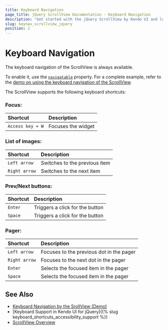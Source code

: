 ```yaml
---
title: Keyboard Navigation
page_title: jQuery ScrollView Documentation - Keyboard Navigation
description: "Get started with the jQuery ScrollView by Kendo UI and learn about the accessibility support it provides through its keyboard navigation functionality."
slug: keynav_scrollview_jquery
position: 2
---
```


# Keyboard Navigation

The keyboard navigation of the ScrollView is always available.

To enable it, use the [`navigatable`](/api/javascript/ui/scrollview/configuration/navigatable) property. For a complete example, refer to the [demo on using the keyboard navigation of the ScrollView](https://demos.telerik.com/kendo-ui/scrollview/keyboard-navigation).

The ScrollView supports the following keyboard shortcuts:

### Focus:

|Shortcut |Description
|:---     |:---
|`Access key + W`  |Focuses the widget


### List of images:

|Shortcut |Description
|:---     |:---
|`Left arrow`  |Switches to the previous item
|`Right arrow`  |Switches to the next item


### Prev/Next buttons:

|Shortcut |Description
|:---     |:---
|`Enter`  |Triggers a click for the button
|`Space`  |Triggers a click for the button


### Pager:

|Shortcut |Description
|:---     |:---
|`Left arrow`  |Focuses to the previous dot in the pager
|`Right arrow`  |Focuses to the next dot in the pager
|`Enter`  |Selects the focused item in the pager
|`Space`  |Selects the focused item in the pager

## See Also

* [Keyboard Navigation by the SrollView (Demo)](https://demos.telerik.com/kendo-ui/scrollview/keyboard-navigation)
* [Keyboard Support in Kendo UI for jQuery]({% slug keyboard_shortcuts_accessibility_support %})
* [ScrollView Overview](https://docs.telerik.com/kendo-ui/controls/media/scrollview/overview)
